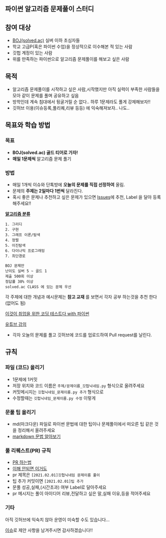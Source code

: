 ## 파이썬 알고리즘 문제풀이 스터디

 
## 참여 대상

- [BOJ(solved.ac)](https://www.acmicpc.net/) 실버 이하 초심자들 
- 학교 고급P(혹은 파이썬 수업)을 정상적으로 이수해본 적 있는 사람
- 깃헙 계정이 있는 사람
- 위를 만족하는 파이썬으로 알고리즘 문제풀이를 해보고 싶은 사람

## 목적
- 알고리즘 문제풀이를 시작하고 싶은 사람,시작했지만 아직 실력이 부족한 사람들을 모아 같이 문제를 풀며 공유하고 싶음
- 방학인데 계속 침대에서 뒹굴거릴 순 없다.. 하루 1문제라도 풀게 강제해보자!!
- 깃허브 이용(이슈등록,풀리퀘,리뷰 등등) 에 익숙해져보자.. 나도..

 ## 목표와 학습 방법 
 
 ### 목표
 - **BOJ(solved.ac) 골드 티어로 가자!**
 - **매일 1문제씩** 알고리즘 문제 풀기
 
 ### 방법
 - 매일 1개씩 이슈와 단톡방에 **오늘의 문제를 직접 선정하여** 올림.
 - 문제의 **주제는 2일마다 1번씩** 달라진다.
 - 혹시 좋은 문제나 추천하고 싶은 문제가 있으면 [Issues](https://github.com/Sejong-SWStudy/2021_Algorithm_toGold/issues)에 추천, Label 을 달아 등록해주세요!!
 
 **[알고리즘 분류](https://www.acmicpc.net/problem/tags)**
```
1. 그리디
2. 구현
3. 그래프 이론/탐색
4. 정렬
5. 이진탐색
6. 다이나믹 프로그래밍
7. 최단경로

BOJ 문제만 
난이도 실버 5 ~ 골드 1
제출 500회 이상 
정답률 30% 이상 
solved.ac CLASS 에 있는 문제 우선
```

각 주제에 대한 개념과 예시문제는 **참고 교재** 를 보면서 각자 공부 하는것을 추천 한다 (없어도 됨)

[이것이 취업을 위한 코딩 테스트다 with 파이썬](https://www.hanbit.co.kr/store/books/look.php?p_code=B8945183661)

[유튜브 강의](https://youtube.com/playlist?list=PLRx0vPvlEmdAghTr5mXQxGpHjWqSz0dgC)
 
- 각자 오늘의 문제를 풀고 깃허브에 코드를 업로드하여 Pull request를 날린다.


## 규칙

 ### 파일 (코드) 올리기 
 
 - 1문제에 1커밋
 - 저장 위치와 코드 이름은 `주제/문제이름_깃헙닉네임.py` 형식으로 올려주세요
 - 커밋메시지는 `깃헙닉네임_문제이름.py 추가` 형식으로
 - 수정할때는 `깃헙닉네임_문제이름.py 수정` 이렇게 

### 문풀 팁 올리기

- md(마크다운) 파일로 파이썬 문법에 대한 팁이나 문제풀이에서 떠오른 팁 같은 것을 정리해서 올려주세요
- [markdown 문법 알아보기](https://heropy.blog/2017/09/30/markdown/)

### 풀 리퀘스트(PR) 규칙

- [PR 하는법](https://github.com/Sejong-SWStudy/PullRequests_Test)
- [이해 안되면 이거도](https://chanhuiseok.github.io/posts/git-3/)
- pr 제목은 `[2021.02.01]깃헙닉네임 문제이름 풀이`
- 팁 추가 커밋이면 `[2021.02.01]팁 추가`
- 문풀 성공,실패,(시간초과) 여부 Label로 달아주세요
- pr 메시지는 풀이 아이디어 리뷰,전달하고 싶은 말,실패 이유,등을 적어주세요

### 기타 

아직 깃허브에 익숙치 않아 운영이 미숙할 수도 있습니다...

[이슈](https://github.com/Sejong-SWStudy/2021_Algorithm_toGold/issues)로 제안 사항을 남겨주시면 감사하겠습니다!!
